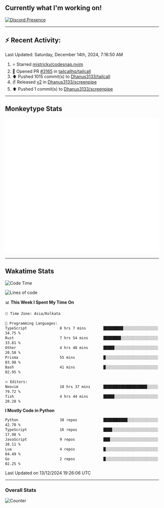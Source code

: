 ## Currently what I'm working on!
[![Discord Presence](https://lanyard.cnrad.dev/api/534981034400284712)](https://discord.com/users/534981034400284712)

---

## :zap: Recent Activity:
<!--RECENT_ACTIVITY:last_update-->
Last Updated: Saturday, December 14th, 2024, 7:16:50 AM
<!--RECENT_ACTIVITY:last_update_end-->
<!--RECENT_ACTIVITY:start-->
1. ⭐ Starred [mistricky/codesnap.nvim](https://github.com/mistricky/codesnap.nvim)<br>
2. 💪 Opened PR [#3165](https://github.com/tailcallhq/tailcall/pull/3165) in [tailcallhq/tailcall](https://github.com/tailcallhq/tailcall)<br>
3. ⬆️ Pushed 1015 commit(s) to [Dhanus3133/tailcall](https://github.com/Dhanus3133/tailcall)<br>
4. ✌️ Released [v2](https://github.com/Dhanus3133/screenpipe/releases/tag/v2) in [Dhanus3133/screenpipe](https://github.com/Dhanus3133/screenpipe)<br>
5. ⬆️ Pushed 1 commit(s) to [Dhanus3133/screenpipe](https://github.com/Dhanus3133/screenpipe)<br>
<!--RECENT_ACTIVITY:end-->

---

## Monkeytype Stats
<a href="https://monkeytype.com/profile/dhanus">
  <img src="https://raw.githubusercontent.com/Dhanus3133/Dhanus3133/monkeytype/monkeytype-lb.svg" alt="Monkeytype Profile" />
</a>

---

## Wakatime Stats
<!--START_SECTION:waka-->
![Code Time](http://img.shields.io/badge/Code%20Time-2%2C420%20hrs%2050%20mins-blue)

![Lines of code](https://img.shields.io/badge/From%20Hello%20World%20I%27ve%20Written-5.8%20million%20lines%20of%20code-blue)

📊 **This Week I Spent My Time On** 

```text
🕑︎ Time Zone: Asia/Kolkata

💬 Programming Languages: 
TypeScript               8 hrs 7 mins        █████████░░░░░░░░░░░░░░░░   34.75 % 
Rust                     7 hrs 54 mins       ████████░░░░░░░░░░░░░░░░░   33.81 % 
Other                    4 hrs 48 mins       █████░░░░░░░░░░░░░░░░░░░░   20.58 % 
Prisma                   55 mins             █░░░░░░░░░░░░░░░░░░░░░░░░   03.98 % 
Bash                     41 mins             █░░░░░░░░░░░░░░░░░░░░░░░░   02.95 % 

🔥 Editors: 
Neovim                   18 hrs 37 mins      ████████████████████░░░░░   79.72 % 
fish                     4 hrs 44 mins       █████░░░░░░░░░░░░░░░░░░░░   20.28 % 
```

**I Mostly Code in Python** 

```text
Python                   38 repos            ███████████░░░░░░░░░░░░░░   42.70 % 
TypeScript               16 repos            ████░░░░░░░░░░░░░░░░░░░░░   17.98 % 
JavaScript               9 repos             ███░░░░░░░░░░░░░░░░░░░░░░   10.11 % 
Lua                      4 repos             █░░░░░░░░░░░░░░░░░░░░░░░░   04.49 % 
Go                       2 repos             █░░░░░░░░░░░░░░░░░░░░░░░░   02.25 % 
```




 Last Updated on 13/12/2024 19:26:06 UTC
<!--END_SECTION:waka-->
---

### Overall Stats

<img src="https://moe-counter.glitch.me/get/@Dhanus3133?theme=asoul" alt="Counter" />
